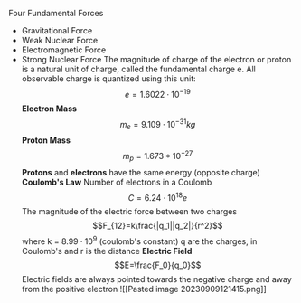 Four Fundamental Forces
- Gravitational Force
- Weak Nuclear Force
- Electromagnetic Force
- Strong Nuclear Force
The magnitude of charge of the electron or proton is a natural unit of charge, called the fundamental charge e. All observable charge is quantized using this unit: 
$$e = 1.6022 \cdot 10^{-19}$$
**Electron Mass**
$$m_e=9.109\cdot10^{-31}kg$$
**Proton Mass**
$$m_p=1.673*10^{-27}$$
**Protons** and **electrons** have the same energy (opposite charge)
**Coulomb's Law**
Number of electrons in a Coulomb
$$C=6.24\cdot10^{18}e$$
The magnitude of the electric force between two charges
$$F_{12}=k\frac{|q_1||q_2|}{r^2}$$ where k =  $8.99 \cdot 10^9$ (coulomb's constant) q are the charges, in Coulomb's and r is the distance
**Electric Field**
$$E=\frac{F_0}{q_0}$$
Electric fields are always pointed towards the negative charge and away from the positive electron
![[Pasted image 20230909121415.png]]
